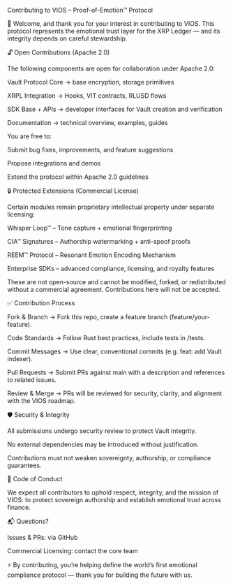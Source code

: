 Contributing to VIOS – Proof-of-Emotion™ Protocol

👋 Welcome, and thank you for your interest in contributing to VIOS.
This protocol represents the emotional trust layer for the XRP Ledger — and its integrity depends on careful stewardship.

🔓 Open Contributions (Apache 2.0)

The following components are open for collaboration under Apache 2.0:

Vault Protocol Core → base encryption, storage primitives

XRPL Integration → Hooks, VIT contracts, RLUSD flows

SDK Base + APIs → developer interfaces for Vault creation and verification

Documentation → technical overview, examples, guides

You are free to:

Submit bug fixes, improvements, and feature suggestions

Propose integrations and demos

Extend the protocol within Apache 2.0 guidelines

🔒 Protected Extensions (Commercial License)

Certain modules remain proprietary intellectual property under separate licensing:

Whisper Loop™ – Tone capture + emotional fingerprinting

CIA™ Signatures – Authorship watermarking + anti-spoof proofs

REEM™ Protocol – Resonant Emotion Encoding Mechanism

Enterprise SDKs – advanced compliance, licensing, and royalty features

These are not open-source and cannot be modified, forked, or redistributed without a commercial agreement. Contributions here will not be accepted.

✅ Contribution Process

Fork & Branch → Fork this repo, create a feature branch (feature/your-feature).

Code Standards → Follow Rust best practices, include tests in /tests.

Commit Messages → Use clear, conventional commits (e.g. feat: add Vault indexer).

Pull Requests → Submit PRs against main with a description and references to related issues.

Review & Merge → PRs will be reviewed for security, clarity, and alignment with the VIOS roadmap.

🛡️ Security & Integrity

All submissions undergo security review to protect Vault integrity.

No external dependencies may be introduced without justification.

Contributions must not weaken sovereignty, authorship, or compliance guarantees.

🤝 Code of Conduct

We expect all contributors to uphold respect, integrity, and the mission of VIOS:
to protect sovereign authorship and establish emotional trust across finance.

📬 Questions?

Issues & PRs: via GitHub

Commercial Licensing: contact the core team

⚡ By contributing, you’re helping define the world’s first emotional compliance protocol — thank you for building the future with us.
